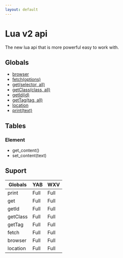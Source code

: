 ```yaml
---
layout: default
---
```

# Lua v2 api
The new lua api that is more powerful easy to work with.

## Globals
- [browser](globals/browser.md)
- [fetch(options)](globals/fetch.md)
- [get(selector, all)](globals/get.md)
- [getClass(class, all)](globals/getclass.md)
- [getId(id)](globals/getid.md)
- [getTag(tag, all)](globals/gettag.md)
- [location](globals/location.md)
- [print(text)](globals/print.md)

## Tables
### Element
- get_content()
- set_content(text)

## Suport

| Globals  | YAB  | WXV  |
| -------- | ---- | ---- |
| print    | Full | Full |
| get      | Full | Full |
| getId    | Full | Full |
| getClass | Full | Full |
| getTag   | Full | Full |
| fetch    | Full | Full |
| browser  | Full | Full |
| location | Full | Full |